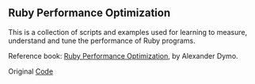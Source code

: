 ## Ruby Performance Optimization

This is a collection of scripts and examples used for learning to measure, understand and tune the performance of Ruby programs.

Reference book: [Ruby Performance Optimization](https://pragprog.com/book/adrpo/ruby-performance-optimization), by Alexander Dymo.

Original [Code](https://pragprog.com/titles/adrpo/source_code)
